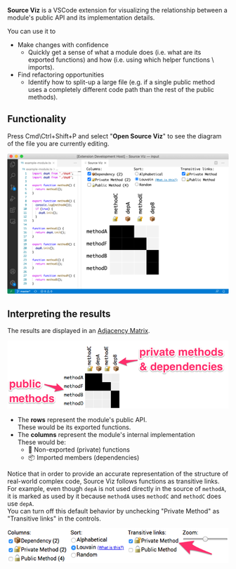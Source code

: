 **Source Viz** is a VSCode extension for visualizing the relationship between a module's public API and its implementation details.  

You can use it to
* Make changes with confidence
  * Quickly get a sense of what a module does (i.e. what are its exported functions) and how (i.e. using which helper functions \ imports).
* Find refactoring opportunities
  * Identify how to split-up a large file (e.g. if a single public method uses a completely different code path than the rest of the public methods).

## Functionality

Press Cmd\Ctrl+Shift+P and select "**Open Source Viz**" to see the diagram of the file you are currently editing.

![Demo screenshot](/images/vscode-demo.png)

## Interpreting the results

The results are displayed in an [Adjacency Matrix](https://en.wikipedia.org/wiki/Adjacency_matrix).

![Annotated example matrix](/images/annotated-example-matrix.png)

* The **rows** represent the module's public API.  
  These would be its exported functions.
* The **columns** represent the module's internal implementation  
  These would be:
  * 🔐 Non-exported (private) functions
  * 📦 Imported members (dependencies)
  
Notice that in order to provide an accurate representation of the structure of real-world complex code, Source Viz follows functions as transitive links. For example, even though `depA` is not used directly in the source of `methodA`, it is marked as used by it because `methodA` uses `methodC` and `methodC` does use `depA`.  
You can turn off this default behavior by unchecking "Private Method" as "Transitive links" in the controls.

![Private Methods as Transitive links](/images/controls-transitive-links.png)
